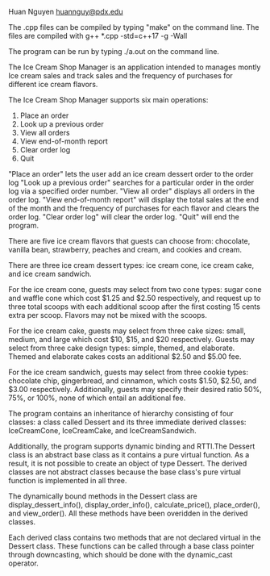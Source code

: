 Huan Nguyen 
huannguy@pdx.edu

The .cpp files can be compiled by typing "make" on the command line.
The files are compiled with g++ *.cpp -std=c++17 -g -Wall

The program can be run by typing ./a.out on the command line.

The Ice Cream Shop Manager is an application intended to manages montly Ice
cream sales and track sales and the frequency of purchases for different ice 
cream flavors.

The Ice Cream Shop Manager supports six main operations:
1. Place an order
2. Look up a previous order
3. View all orders
4. View end-of-month report
5. Clear order log
6. Quit

"Place an order" lets the user add an ice cream dessert order to the order log
"Look up a previous order" searches for a particular order in the order log via
a specified order number. "View all order" displays all orders in the order log.
"View end-of-month report" will display the total sales at the end of the month
and the frequency of purchases for each flavor and clears the order log.
"Clear order log" will clear the order log. "Quit" will end the program.

There are five ice cream flavors that guests can choose from: 
chocolate, vanilla bean, strawberry, peaches and cream, and cookies and cream.

There are three ice cream dessert types: ice cream cone, ice cream cake,
and ice cream sandwich.

For the ice cream cone, guests may select from two cone types: sugar cone and
waffle cone which cost $1.25 and $2.50 respectively, and request up to three 
total scoops with each additional scoop after the first costing 15 cents extra
per scoop. Flavors may not be mixed with the scoops.

For the ice cream cake, guests may select from three cake sizes: small, medium, 
and large which cost $10, $15, and $20 respectively. Guests may select from 
three cake design types: simple, themed, and elaborate. Themed and elaborate
cakes costs an additional $2.50 and $5.00 fee.

For the ice cream sandwich, guests may select from three cookie types: 
chocolate chip, gingerbread, and cinnamon, which costs $1.50, $2.50, and
$3.00 respectively. Additionally, guests may specify their desired ratio
50%, 75%, or 100%, none of which entail an additional fee.

The program contains an inheritance of hierarchy consisting of four classes:
a class called Dessert and its three immediate derived classes: IceCreamCone,
IceCreamCake, and IceCreamSandwich. 

Additionally, the program supports dynamic binding and RTTI.The Dessert class is 
an abstract base class as it contains a pure virtual function. As a result, it 
is not possible to create an object of type Dessert. The derived classes are not 
abstract classes because the base class's pure virtual function is implemented 
in all three. 

The dynamically bound methods in the Dessert class are display_dessert_info(),
display_order_info(), calculate_price(), place_order(), and view_order(). All
these methods have been overidden in the derived classes. 

Each derived class contains two methods that are not declared virtual in the
Dessert class. These functions can be called through a base class pointer 
through downcasting, which should be done with the dynamic_cast operator.


